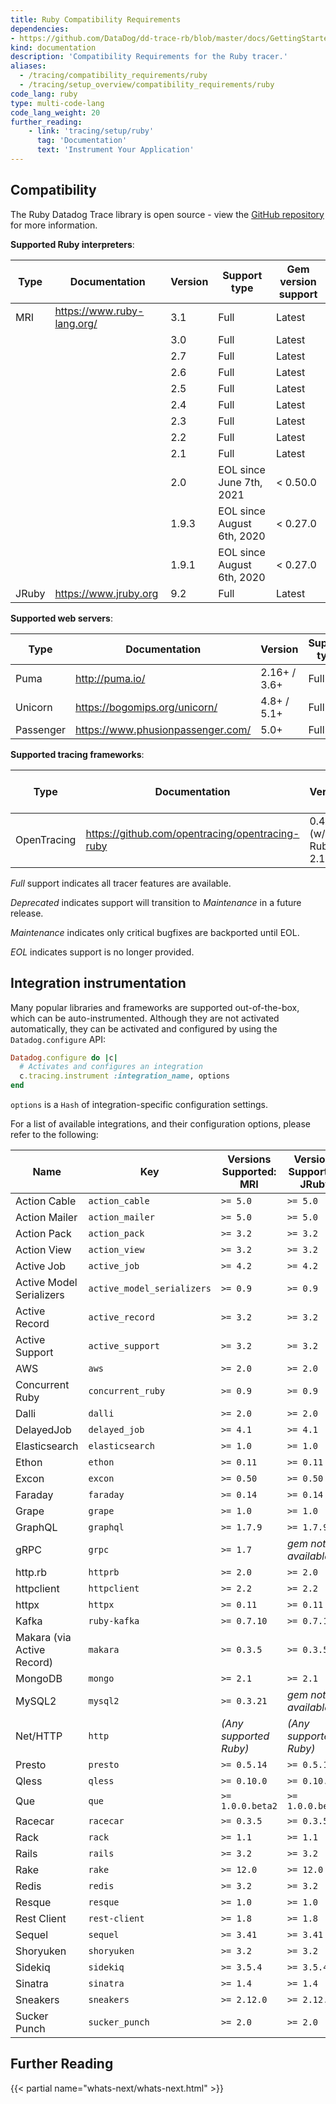 ```yaml
---
title: Ruby Compatibility Requirements
dependencies:
- https://github.com/DataDog/dd-trace-rb/blob/master/docs/GettingStarted.md
kind: documentation
description: 'Compatibility Requirements for the Ruby tracer.'
aliases:
  - /tracing/compatibility_requirements/ruby
  - /tracing/setup_overview/compatibility_requirements/ruby
code_lang: ruby
type: multi-code-lang
code_lang_weight: 20
further_reading:
    - link: 'tracing/setup/ruby'
      tag: 'Documentation'
      text: 'Instrument Your Application'
---
```


## Compatibility

The Ruby Datadog Trace library is open source - view the [GitHub repository][1] for more information.

**Supported Ruby interpreters**:

| Type  | Documentation              | Version | Support type                         | Gem version support |
| ----- | -------------------------- | -----   | ------------------------------------ | ------------------- |
| MRI   | https://www.ruby-lang.org/ | 3.1     | Full                                 | Latest              |
|       |                            | 3.0     | Full                                 | Latest              |
|       |                            | 2.7     | Full                                 | Latest              |
|       |                            | 2.6     | Full                                 | Latest              |
|       |                            | 2.5     | Full                                 | Latest              |
|       |                            | 2.4     | Full                                 | Latest              |
|       |                            | 2.3     | Full                                 | Latest              |
|       |                            | 2.2     | Full                                 | Latest              |
|       |                            | 2.1     | Full                                 | Latest              |
|       |                            | 2.0     | EOL since June 7th, 2021             | < 0.50.0            |
|       |                            | 1.9.3   | EOL since August 6th, 2020           | < 0.27.0            |
|       |                            | 1.9.1   | EOL since August 6th, 2020           | < 0.27.0            |
| JRuby | https://www.jruby.org      | 9.2     | Full                                 | Latest              |

**Supported web servers**:

| Type      | Documentation                     | Version      | Support type |
| --------- | --------------------------------- | ------------ | ------------ |
| Puma      | http://puma.io/                   | 2.16+ / 3.6+ | Full         |
| Unicorn   | https://bogomips.org/unicorn/     | 4.8+ / 5.1+  | Full         |
| Passenger | https://www.phusionpassenger.com/ | 5.0+         | Full         |

**Supported tracing frameworks**:

| Type        | Documentation                                   | Version               | Gem version support |
| ----------- | ----------------------------------------------- | --------------------- | ------------------- |
| OpenTracing | https://github.com/opentracing/opentracing-ruby | 0.4.1+ (w/ Ruby 2.1+) | >= 0.16.0           |

*Full* support indicates all tracer features are available.

*Deprecated* indicates support will transition to *Maintenance* in a future release.

*Maintenance* indicates only critical bugfixes are backported until EOL.

*EOL* indicates support is no longer provided.

## Integration instrumentation

Many popular libraries and frameworks are supported out-of-the-box, which can be auto-instrumented. Although they are not activated automatically, they can be activated and configured by using the `Datadog.configure` API:

```ruby
Datadog.configure do |c|
  # Activates and configures an integration
  c.tracing.instrument :integration_name, options
end
```

`options` is a `Hash` of integration-specific configuration settings.

For a list of available integrations, and their configuration options, please refer to the following:

| Name                     | Key                        | Versions Supported: MRI  | Versions Supported: JRuby | How to configure                    | Gem source                                                                     |
| -------------------------- | -------------------------- |-------------------------|---------------------------|------------------|--------------|
| Action Cable             | `action_cable`             | `>= 5.0`                 | `>= 5.0`                  | *[Link][2]*              | *[Link][3]*             |
| Action Mailer              | `action_mailer`            | `>= 5.0`                | `>= 5.0`                  | *[Link][4]*      | *[Link][5]*  |
| Action Pack                | `action_pack`              | `>= 3.2`                | `>= 3.2`                  | *[Link][6]*      | *[Link][7]*  |
| Action View                | `action_view`              | `>= 3.2`                | `>= 3.2`                  | *[Link][8]*      | *[Link][9]*  |
| Active Job                 | `active_job`               | `>= 4.2`                | `>= 4.2`                  | *[Link][10]*     | *[Link][11]* |
| Active Model Serializers   | `active_model_serializers` | `>= 0.9`                | `>= 0.9`                  | *[Link][12]*     | *[Link][13]* |
| Active Record              | `active_record`            | `>= 3.2`                | `>= 3.2`                  | *[Link][14]*     | *[Link][15]* |
| Active Support             | `active_support`           | `>= 3.2`                | `>= 3.2`                  | *[Link][16]*     | *[Link][17]* |
| AWS                        | `aws`                      | `>= 2.0`                | `>= 2.0`                  | *[Link][18]*     | *[Link][19]* |
| Concurrent Ruby            | `concurrent_ruby`          | `>= 0.9`                | `>= 0.9`                  | *[Link][20]*     | *[Link][21]* |
| Dalli                      | `dalli`                    | `>= 2.0`                | `>= 2.0`                  | *[Link][22]*     | *[Link][23]* |
| DelayedJob                 | `delayed_job`              | `>= 4.1`                | `>= 4.1`                  | *[Link][24]*     | *[Link][25]* |
| Elasticsearch              | `elasticsearch`            | `>= 1.0`                | `>= 1.0`                  | *[Link][26]*     | *[Link][27]* |
| Ethon                      | `ethon`                    | `>= 0.11`               | `>= 0.11`                 | *[Link][28]*     | *[Link][29]* |
| Excon                      | `excon`                    | `>= 0.50`               | `>= 0.50`                 | *[Link][30]*     | *[Link][31]* |
| Faraday                    | `faraday`                  | `>= 0.14`               | `>= 0.14`                 | *[Link][32]*     | *[Link][33]* |
| Grape                      | `grape`                    | `>= 1.0`                | `>= 1.0`                  | *[Link][34]*     | *[Link][35]* |
| GraphQL                    | `graphql`                  | `>= 1.7.9`              | `>= 1.7.9`                | *[Link][36]*     | *[Link][37]* |
| gRPC                       | `grpc`                     | `>= 1.7`                | *gem not available*       | *[Link][38]*     | *[Link][39]* |
| http.rb                    | `httprb`                   | `>= 2.0`                | `>= 2.0`                  | *[Link][40]*     | *[Link][41]* |
| httpclient                 | `httpclient`               | `>= 2.2`                | `>= 2.2`                  | *[Link][42]*     | *[Link][43]* |
| httpx                      | `httpx`                    | `>= 0.11`               | `>= 0.11`                 | *[Link][44]*     | *[Link][45]* |
| Kafka                      | `ruby-kafka`               | `>= 0.7.10`             | `>= 0.7.10`               | *[Link][46]*     | *[Link][47]* |
| Makara (via Active Record) | `makara`                   | `>= 0.3.5`              | `>= 0.3.5`                | *[Link][14]*     | *[Link][48]* |
| MongoDB                    | `mongo`                    | `>= 2.1`                | `>= 2.1`                  | *[Link][49]*     | *[Link][50]* |
| MySQL2                     | `mysql2`                   | `>= 0.3.21`             | *gem not available*       | *[Link][51]*     | *[Link][52]* |
| Net/HTTP                   | `http`                     | *(Any supported Ruby)*  | *(Any supported Ruby)*    | *[Link][53]*     | *[Link][54]* |
| Presto                     | `presto`                   | `>= 0.5.14`             | `>= 0.5.14`               | *[Link][55]*     | *[Link][56]* |
| Qless                      | `qless`                    | `>= 0.10.0`             | `>= 0.10.0`               | *[Link][57]*     | *[Link][58]* |
| Que                        | `que`                      | `>= 1.0.0.beta2`        | `>= 1.0.0.beta2`          | *[Link][59]*     | *[Link][60]* |
| Racecar                    | `racecar`                  | `>= 0.3.5`              | `>= 0.3.5`                | *[Link][61]*     | *[Link][62]* |
| Rack                       | `rack`                     | `>= 1.1`                | `>= 1.1`                  | *[Link][63]*     | *[Link][64]* |
| Rails                      | `rails`                    | `>= 3.2`                | `>= 3.2`                  | *[Link][65]*     | *[Link][66]* |
| Rake                       | `rake`                     | `>= 12.0`               | `>= 12.0`                 | *[Link][67]*     | *[Link][68]* |
| Redis                      | `redis`                    | `>= 3.2`                | `>= 3.2`                  | *[Link][69]*     | *[Link][70]* |
| Resque                     | `resque`                   | `>= 1.0`                | `>= 1.0`                  | *[Link][71]*     | *[Link][72]* |
| Rest Client                | `rest-client`              | `>= 1.8`                | `>= 1.8`                  | *[Link][73]*     | *[Link][74]* |
| Sequel                     | `sequel`                   | `>= 3.41`               | `>= 3.41`                 | *[Link][75]*     | *[Link][76]* |
| Shoryuken                  | `shoryuken`                | `>= 3.2`                | `>= 3.2`                  | *[Link][77]*     | *[Link][78]* |
| Sidekiq                    | `sidekiq`                  | `>= 3.5.4`              | `>= 3.5.4`                | *[Link][79]*     | *[Link][80]* |
| Sinatra                    | `sinatra`                  | `>= 1.4`                | `>= 1.4`                  | *[Link][81]*     | *[Link][82]* |
| Sneakers                   | `sneakers`                 | `>= 2.12.0`             | `>= 2.12.0`               | *[Link][83]*     | *[Link][84]* |
| Sucker Punch               | `sucker_punch`             | `>= 2.0`                | `>= 2.0`                  | *[Link][85]*     | *[Link][86]* |

## Further Reading

{{< partial name="whats-next/whats-next.html" >}}

[1]: https://github.com/DataDog/dd-trace-rb
[2]: /tracing/setup_overview/setup/ruby/#action-cable
[3]: https://github.com/rails/rails/tree/master/actioncable
[4]: /tracing/setup_overview/setup/ruby/#action-mailer
[5]: https://github.com/rails/rails/tree/master/actionmailer
[6]: /tracing/setup_overview/setup/ruby/#action-pack
[7]: https://github.com/rails/rails/tree/master/actionpack
[8]: /tracing/setup_overview/setup/ruby/#action-view
[9]: https://github.com/rails/rails/tree/master/actionview
[10]: /tracing/setup_overview/setup/ruby/#active-job
[11]: https://github.com/rails/rails/tree/master/activejob
[12]: /tracing/setup_overview/setup/ruby/#active-model-serializers
[13]: https://github.com/rails-api/active_model_serializers
[14]: /tracing/setup_overview/setup/ruby/#active-record
[15]: https://github.com/rails/rails/tree/master/activerecord
[16]: /tracing/setup_overview/setup/ruby/#active-support
[17]: https://github.com/rails/rails/tree/master/activesupport
[18]: /tracing/setup_overview/setup/ruby/#aws
[19]: https://github.com/aws/aws-sdk-ruby
[20]: /tracing/setup_overview/setup/ruby/#concurrent-ruby
[21]: https://github.com/ruby-concurrency/concurrent-ruby
[22]: /tracing/setup_overview/setup/ruby/#dalli
[23]: https://github.com/petergoldstein/dalli
[24]: /tracing/setup_overview/setup/ruby/#delayedjob
[25]: https://github.com/collectiveidea/delayed_job
[26]: /tracing/setup_overview/setup/ruby/#elasticsearch
[27]: https://github.com/elastic/elasticsearch-ruby
[28]: /tracing/setup_overview/setup/ruby/#ethon
[29]: https://github.com/typhoeus/ethon
[30]: /tracing/setup_overview/setup/ruby/#excon
[31]: https://github.com/excon/excon
[32]: /tracing/setup_overview/setup/ruby/#faraday
[33]: https://github.com/lostisland/faraday
[34]: /tracing/setup_overview/setup/ruby/#grape
[35]: https://github.com/ruby-grape/grape
[36]: /tracing/setup_overview/setup/ruby/#graphql
[37]: https://github.com/rmosolgo/graphql-ruby
[38]: /tracing/setup_overview/setup/ruby/#grpc
[39]: https://github.com/grpc/grpc/tree/master/src/rubyc
[40]: /tracing/setup_overview/setup/ruby/#httprb
[41]: https://github.com/httprb/http
[42]: /tracing/setup_overview/setup/ruby/#httpclient
[43]: https://github.com/nahi/httpclient
[44]: /tracing/setup_overview/setup/ruby/#httpx
[45]: https://gitlab.com/honeyryderchuck/httpx
[46]: /tracing/setup_overview/setup/ruby/#kafka
[47]: https://github.com/zendesk/ruby-kafka
[48]: https://github.com/instacart/makara
[49]: /tracing/setup_overview/setup/ruby/#mongodb
[50]: https://github.com/mongodb/mongo-ruby-driver
[51]: /tracing/setup_overview/setup/ruby/#mysql2
[52]: https://github.com/brianmario/mysql2
[53]: /tracing/setup_overview/setup/ruby/#nethttp
[54]: https://ruby-doc.org/stdlib-2.4.0/libdoc/net/http/rdoc/Net/HTTP.html
[55]: /tracing/setup_overview/setup/ruby/#presto
[56]: https://github.com/treasure-data/presto-client-ruby
[57]: /tracing/setup_overview/setup/ruby/#qless
[58]: https://github.com/seomoz/qless
[59]: /tracing/setup_overview/setup/ruby/#que
[60]: https://github.com/que-rb/que
[61]: /tracing/setup_overview/setup/ruby/#racecar
[62]: https://github.com/zendesk/racecar
[63]: /tracing/setup_overview/setup/ruby/#rack
[64]: https://github.com/rack/rack
[65]: /tracing/setup_overview/setup/ruby/#rails
[66]: https://github.com/rails/rails
[67]: /tracing/setup_overview/setup/ruby/#rake
[68]: https://github.com/ruby/rake
[69]: /tracing/setup_overview/setup/ruby/#redis
[70]: https://github.com/redis/redis-rb
[71]: /tracing/setup_overview/setup/ruby/#resque
[72]: https://github.com/resque/resque
[73]: /tracing/setup_overview/setup/ruby/#rest-client
[74]: https://github.com/rest-client/rest-client
[75]: /tracing/setup_overview/setup/ruby/#sequel
[76]: https://github.com/jeremyevans/sequel
[77]: /tracing/setup_overview/setup/ruby/#shoryuken
[78]: https://github.com/phstc/shoryuken
[79]: /tracing/setup_overview/setup/ruby/#sidekiq
[80]: https://github.com/mperham/sidekiq
[81]: /tracing/setup_overview/setup/ruby/#sinatra
[82]: https://github.com/sinatra/sinatra
[83]: /tracing/setup_overview/setup/ruby/#sneakers
[84]: https://github.com/jondot/sneakers
[85]: /tracing/setup_overview/setup/ruby/#sucker-punch
[86]: https://github.com/brandonhilkert/sucker_punch
